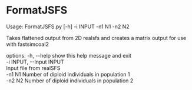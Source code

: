 # FormatJSFS
Usage: FormatJSFS.py [-h] -i INPUT -n1 N1 -n2 N2

Takes flattened output from 2D realsfs and creates a matrix output for use with fastsimcoal2

options:
  -h, --help          show this help message and exit  
  -i INPUT, --Input INPUT  
                      Input file from realSFS  
  -n1 N1              Number of diploid individuals in population 1  
  -n2 N2              Number of diploid individuals in population 2  
